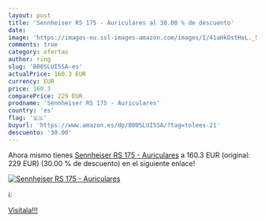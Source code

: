 ```yaml
---
layout: post
title: 'Sennheiser RS 175 - Auriculares al 30.00 % de descuento'
date: 
image: 'https://images-eu.ssl-images-amazon.com/images/I/41aHkOstHeL._SL200_.jpg'
comments: true
category: ofertas
author: ring
slug: 'B00SLUI5SA-es'
actualPrice: 160.3 EUR
currency: EUR
price: 160.3
comparePrice: 229 EUR
prodname: 'Sennheiser RS 175 - Auriculares'
country: 'es'
flag: '🇪🇸'
buyurl: 'https://www.amazon.es/dp/B00SLUI5SA/?tag=tolees-21'
descuento: '30.00'
---
```


Ahora mismo tienes [Sennheiser RS 175 - Auriculares](https://www.amazon.es/dp/B00SLUI5SA/?tag=tolees-21) a 160.3 EUR (original: 229 EUR) (30.00 %  de descuento) en el siguiente enlace!

[![Sennheiser RS 175 - Auriculares](https://images-eu.ssl-images-amazon.com/images/I/41aHkOstHeL._SL200_.jpg)](https://www.amazon.es/dp/B00SLUI5SA/?tag=tolees-21)

ℹ️:


[Visítala!!!](https://www.amazon.es/dp/B00SLUI5SA/?tag=tolees-21)
